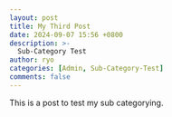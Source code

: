 ```yaml
---
layout: post
title: My Third Post
date: 2024-09-07 15:56 +0800
description: >-
  Sub-Category Test
author: ryo
categories: [Admin, Sub-Category-Test]
comments: false
---
```


This is a post to test my sub categorying.

